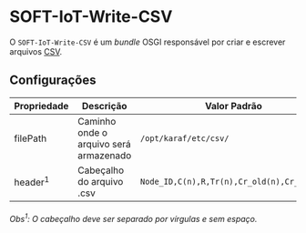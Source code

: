 # SOFT-IoT-Write-CSV

O `SOFT-IoT-Write-CSV` é um *bundle* OSGI responsável por criar e escrever arquivos [CSV](https://en.wikipedia.org/wiki/Comma-separated_values).

## Configurações
| Propriedade | Descrição | Valor Padrão |
| ----------- | --------- | ------------ |
| filePath | Caminho onde o arquivo será armazenado | `/opt/karaf/etc/csv/` |
| header<sup>1</sup> | Cabeçalho do arquivo .csv | `Node_ID,C(n),R,Tr(n),Cr_old(n),Cr_new(n)` |

###### Obs<sup>1</sup>: O cabeçalho deve ser separado por vírgulas e sem espaço. ######
